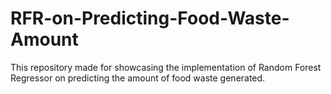 # RFR-on-Predicting-Food-Waste-Amount
This repository made for showcasing the implementation of Random Forest Regressor on predicting the amount of food waste generated. 
